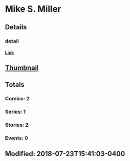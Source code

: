# Mike S.  Miller 
## Details
### detail
#### [Link](http://marvel.com/comics/creators/13397/mike_s_miller?utm_campaign=apiRef&utm_source=225578a89fc76f3d20fbffda5d17a88d)
## [Thumbnail](http://i.annihil.us/u/prod/marvel/i/mg/b/40/image_not_available.jpg)
## Totals
### Comics: 2
### Series: 1
### Stories: 2
### Events: 0
## Modified: 2018-07-23T15:41:03-0400